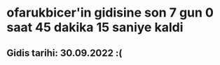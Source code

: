 # ofarukbicer'in gidisine son 7 gun 0 saat 45 dakika 15 saniye kaldi

## Gidis tarihi: 30.09.2022 :(